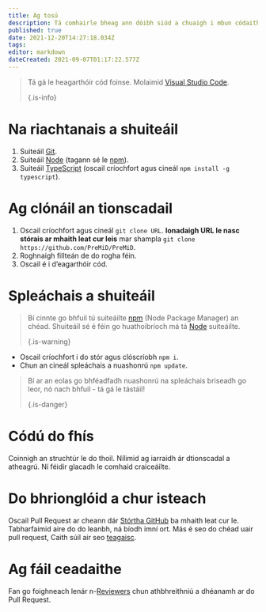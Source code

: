 ```yaml
---
title: Ag tosú
description: Tá comhairle bheag ann dóibh siúd a chuaigh i mbun códaithe le déanaí
published: true
date: 2021-12-20T14:27:18.034Z
tags:
editor: markdown
dateCreated: 2021-09-07T01:17:22.577Z
---
```


> Tá gá le heagarthóir cód foinse. Molaimid [Visual Studio Code](https://code.visualstudio.com/).
>
> {.is-info}

# Na riachtanais a shuiteáil
1. Suiteáil [Git](https://git-scm.com/).
2. Suiteáil [Node](https://nodejs.org/en/) (tagann sé le [npm](https://www.npmjs.com/)).
3. Suiteáil [TypeScript](https://www.typescriptlang.org/index.html#download-links) (oscail críochfort agus cineál `npm install -g typescript`).

# Ag clónáil an tionscadail
1. Oscail críochfort agus cineál `git clone URL`. **Ionadaigh URL le nasc stórais ar mhaith leat cur leis** mar shampla `git clone https://github.com/PreMiD/PreMiD`.
2. Roghnaigh fillteán de do rogha féin.
3. Oscail é i d’eagarthóir cód.

# Spleáchais a shuiteáil
> Bí cinnte go bhfuil tú suiteáilte [npm](https://www.npmjs.com/) (Node Package Manager) an chéad. Shuiteáil sé é féin go huathoibríoch má tá [Node](https://nodejs.org/en/) suiteáilte.
>
> {.is-warning}

- Oscail críochfort i do stór agus clóscríobh `npm i`.
- Chun an cineál spleáchais a nuashonrú `npm update`.

> Bí ar an eolas go bhféadfadh nuashonrú na spleáchais briseadh go leor, nó nach bhfuil - tá gá le tástáil!
>
> {.is-danger}

# Códú do fhís
Coinnigh an struchtúr le do thoil. Nílimid ag iarraidh ár dtionscadal a atheagrú. Ní féidir glacadh le comhaid craiceáilte.

# Do bhrionglóid a chur isteach
Oscail Pull Request ar cheann dár [Stórtha GitHub](https://github.com/PreMiD/) ba mhaith leat cur le. Tabharfaimid aire do do leanbh, ná bíodh imní ort. Más é seo do chéad uair pull request, Caith súil air seo [teagaisc](https://help.github.com/en/articles/creating-a-pull-request).

# Ag fáil ceadaithe
Fan go foighneach lenár n-[Reviewers](https://docs.premid.app/en/dev/presence/guidelines#presence-reviewers) chun athbhreithniú a dhéanamh ar do Pull Request.
